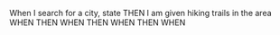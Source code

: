 When I search for a city, state
THEN I am given hiking trails in the area
WHEN 
THEN
WHEN 
THEN
WHEN
THEN
WHEN